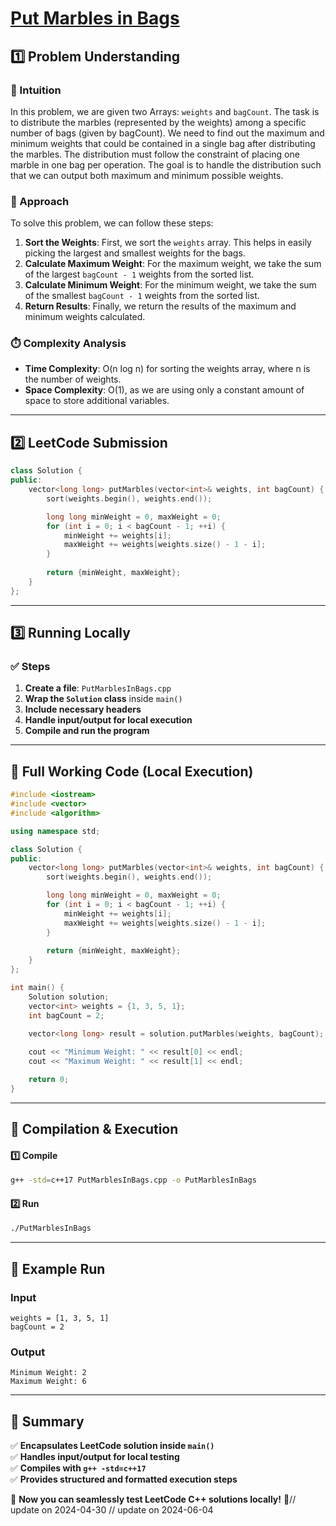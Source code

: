 # **[Put Marbles in Bags](https://leetcode.com/problems/put-marbles-in-bags/description/)**  

## **1️⃣ Problem Understanding**  
### **📌 Intuition**  
In this problem, we are given two Arrays: `weights` and `bagCount`. The task is to distribute the marbles (represented by the weights) among a specific number of bags (given by bagCount). We need to find out the maximum and minimum weights that could be contained in a single bag after distributing the marbles. The distribution must follow the constraint of placing one marble in one bag per operation. The goal is to handle the distribution such that we can output both maximum and minimum possible weights.

### **🚀 Approach**  
To solve this problem, we can follow these steps:
1. **Sort the Weights**: First, we sort the `weights` array. This helps in easily picking the largest and smallest weights for the bags.
2. **Calculate Maximum Weight**: For the maximum weight, we take the sum of the largest `bagCount - 1` weights from the sorted list.
3. **Calculate Minimum Weight**: For the minimum weight, we take the sum of the smallest `bagCount - 1` weights from the sorted list.
4. **Return Results**: Finally, we return the results of the maximum and minimum weights calculated.

### **⏱️ Complexity Analysis**  
- **Time Complexity**: O(n log n) for sorting the weights array, where n is the number of weights.  
- **Space Complexity**: O(1), as we are using only a constant amount of space to store additional variables.

---  

## **2️⃣ LeetCode Submission**  
```cpp
class Solution {
public:
    vector<long long> putMarbles(vector<int>& weights, int bagCount) {
        sort(weights.begin(), weights.end());

        long long minWeight = 0, maxWeight = 0;
        for (int i = 0; i < bagCount - 1; ++i) {
            minWeight += weights[i];
            maxWeight += weights[weights.size() - 1 - i];
        }
        
        return {minWeight, maxWeight};
    }
};  
```  

---  

## **3️⃣ Running Locally**  
### **✅ Steps**  
1. **Create a file**: `PutMarblesInBags.cpp`  
2. **Wrap the `Solution` class** inside `main()`  
3. **Include necessary headers**  
4. **Handle input/output for local execution**  
5. **Compile and run the program**  

---  

## **📝 Full Working Code (Local Execution)**  
```cpp
#include <iostream>
#include <vector>
#include <algorithm>

using namespace std;

class Solution {
public:
    vector<long long> putMarbles(vector<int>& weights, int bagCount) {
        sort(weights.begin(), weights.end());

        long long minWeight = 0, maxWeight = 0;
        for (int i = 0; i < bagCount - 1; ++i) {
            minWeight += weights[i];
            maxWeight += weights[weights.size() - 1 - i];
        }
        
        return {minWeight, maxWeight};
    }
};

int main() {
    Solution solution;
    vector<int> weights = {1, 3, 5, 1};
    int bagCount = 2;

    vector<long long> result = solution.putMarbles(weights, bagCount);
    
    cout << "Minimum Weight: " << result[0] << endl;
    cout << "Maximum Weight: " << result[1] << endl;

    return 0;
}  
```  

---  

## **🔧 Compilation & Execution**  
#### **1️⃣ Compile**  
```bash
g++ -std=c++17 PutMarblesInBags.cpp -o PutMarblesInBags
```  

#### **2️⃣ Run**  
```bash
./PutMarblesInBags
```  

---  

## **🎯 Example Run**  
### **Input**  
```
weights = [1, 3, 5, 1]
bagCount = 2
```  
### **Output**  
```
Minimum Weight: 2
Maximum Weight: 6
```  

---  

## **📌 Summary**  
✅ **Encapsulates LeetCode solution inside `main()`**  
✅ **Handles input/output for local testing**  
✅ **Compiles with `g++ -std=c++17`**  
✅ **Provides structured and formatted execution steps**  

🚀 **Now you can seamlessly test LeetCode C++ solutions locally!** 🚀// update on 2024-04-30
// update on 2024-06-04
